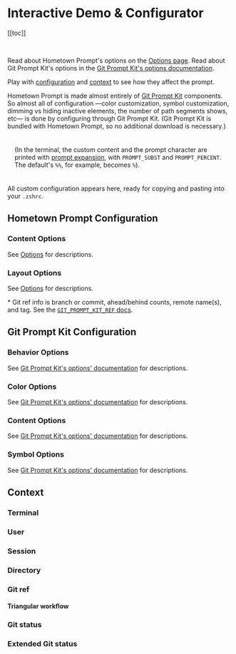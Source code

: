 # Interactive Demo & Configurator

[[toc]]

&nbsp;

<!-- DUPE demo.md, options.md -->

Read about Hometown Prompt's options on the [Options page](./options.md). Read about Git Prompt Kit's options in the [Git Prompt Kit's options documentation](https://git-prompt-kit.olets.dev/options.html).

Play with [configuration](#configuration) and [context](#context) to see how they affect the prompt.

Hometown Prompt is made almost entirely of [Git Prompt Kit](https://git-prompt-kit.olets.dev) components. So almost all of configuration —color customization, symbol customization, dimming vs hiding inactive elements, the number of path segments shows, etc— is done by configuring through Git Prompt Kit. (Git Prompt Kit is bundled with Hometown Prompt, so no additional download is necessary.)

<div style="
  background-color: var(--c-bg);
  box-shadow: 0 0 1rem 1rem var(--c-bg);
  padding: 0.5rem 1rem;
  position: sticky; 
  top: var(--navbar-height);
">
  <PromptComponent/>

(In the terminal, the custom content and the prompt character are printed with [prompt expansion](https://zsh.sourceforge.io/Doc/Release/Prompt-Expansion.html), with `PROMPT_SUBST` and `PROMPT_PERCENT`. The default's `%%`, for example, becomes `%`).

</div>

All custom configuration appears here, ready for copying and pasting into your `.zshrc`.

<ConfigComponent/>

<ResetOptionsComponent/>

<div id="configuration"></div>

## Hometown Prompt Configuration

### Content Options

See [Options](./options.md) for descriptions.

<OptionsConfigurationComponent group="hometown prompt content"/>

### Layout Options

See [Options](./options.md) for descriptions.

<OptionsConfigurationComponent group="hometown prompt layout"/>

\* Git ref info is branch or commit, ahead/behind counts, remote name(s), and tag. See the [`GIT_PROMPT_KIT_REF` docs](https://git-prompt-kit.olets.dev/components.html).

## Git Prompt Kit Configuration

### Behavior Options

See [Git Prompt Kit's options' documentation](https://git-prompt-kit.olets.dev/options) for descriptions.

<OptionsConfigurationComponent group="behavior"/>

### Color Options

See [Git Prompt Kit's options' documentation](https://git-prompt-kit.olets.dev/options) for descriptions.

<OptionsConfigurationComponent group="color"/>

### Content Options

See [Git Prompt Kit's options' documentation](https://git-prompt-kit.olets.dev/options) for descriptions.

<OptionsConfigurationComponent group="content"/>

### Symbol Options

See [Git Prompt Kit's options' documentation](https://git-prompt-kit.olets.dev/options) for descriptions.

<OptionsConfigurationComponent group="symbol"/>

## Context

### Terminal

<ContextConfigurationComponent group="Terminal"/>

### User

<ContextConfigurationComponent group="User"/>

### Session

<ContextConfigurationComponent group="Session"/>

### Directory

<ContextConfigurationComponent group="Directory"/>

### Git ref

<ContextConfigurationComponent group="Git ref"/>

#### Triangular workflow

<ContextConfigurationComponent group="Git push ref"/>

### Git status

<ContextConfigurationComponent group="Git status"/>

### Extended Git status

<ContextConfigurationComponent group="Extended Git status"/>
